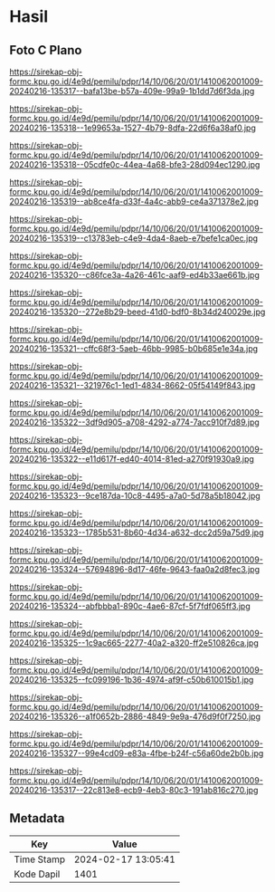 # Hasil

## Foto C Plano

https://sirekap-obj-formc.kpu.go.id/4e9d/pemilu/pdpr/14/10/06/20/01/1410062001009-20240216-135317--bafa13be-b57a-409e-99a9-1b1dd7d6f3da.jpg

https://sirekap-obj-formc.kpu.go.id/4e9d/pemilu/pdpr/14/10/06/20/01/1410062001009-20240216-135318--1e99653a-1527-4b79-8dfa-22d6f6a38af0.jpg

https://sirekap-obj-formc.kpu.go.id/4e9d/pemilu/pdpr/14/10/06/20/01/1410062001009-20240216-135318--05cdfe0c-44ea-4a68-bfe3-28d094ec1290.jpg

https://sirekap-obj-formc.kpu.go.id/4e9d/pemilu/pdpr/14/10/06/20/01/1410062001009-20240216-135319--ab8ce4fa-d33f-4a4c-abb9-ce4a371378e2.jpg

https://sirekap-obj-formc.kpu.go.id/4e9d/pemilu/pdpr/14/10/06/20/01/1410062001009-20240216-135319--c13783eb-c4e9-4da4-8aeb-e7befe1ca0ec.jpg

https://sirekap-obj-formc.kpu.go.id/4e9d/pemilu/pdpr/14/10/06/20/01/1410062001009-20240216-135320--c86fce3a-4a26-461c-aaf9-ed4b33ae661b.jpg

https://sirekap-obj-formc.kpu.go.id/4e9d/pemilu/pdpr/14/10/06/20/01/1410062001009-20240216-135320--272e8b29-beed-41d0-bdf0-8b34d240029e.jpg

https://sirekap-obj-formc.kpu.go.id/4e9d/pemilu/pdpr/14/10/06/20/01/1410062001009-20240216-135321--cffc68f3-5aeb-46bb-9985-b0b685e1e34a.jpg

https://sirekap-obj-formc.kpu.go.id/4e9d/pemilu/pdpr/14/10/06/20/01/1410062001009-20240216-135321--321976c1-1ed1-4834-8662-05f54149f843.jpg

https://sirekap-obj-formc.kpu.go.id/4e9d/pemilu/pdpr/14/10/06/20/01/1410062001009-20240216-135322--3df9d905-a708-4292-a774-7acc910f7d89.jpg

https://sirekap-obj-formc.kpu.go.id/4e9d/pemilu/pdpr/14/10/06/20/01/1410062001009-20240216-135322--e11d617f-ed40-4014-81ed-a270f91930a9.jpg

https://sirekap-obj-formc.kpu.go.id/4e9d/pemilu/pdpr/14/10/06/20/01/1410062001009-20240216-135323--9ce187da-10c8-4495-a7a0-5d78a5b18042.jpg

https://sirekap-obj-formc.kpu.go.id/4e9d/pemilu/pdpr/14/10/06/20/01/1410062001009-20240216-135323--1785b531-8b60-4d34-a632-dcc2d59a75d9.jpg

https://sirekap-obj-formc.kpu.go.id/4e9d/pemilu/pdpr/14/10/06/20/01/1410062001009-20240216-135324--57694896-8d17-46fe-9643-faa0a2d8fec3.jpg

https://sirekap-obj-formc.kpu.go.id/4e9d/pemilu/pdpr/14/10/06/20/01/1410062001009-20240216-135324--abfbbba1-890c-4ae6-87cf-5f7fdf065ff3.jpg

https://sirekap-obj-formc.kpu.go.id/4e9d/pemilu/pdpr/14/10/06/20/01/1410062001009-20240216-135325--1c9ac665-2277-40a2-a320-ff2e510826ca.jpg

https://sirekap-obj-formc.kpu.go.id/4e9d/pemilu/pdpr/14/10/06/20/01/1410062001009-20240216-135325--fc099196-1b36-4974-af9f-c50b610015b1.jpg

https://sirekap-obj-formc.kpu.go.id/4e9d/pemilu/pdpr/14/10/06/20/01/1410062001009-20240216-135326--a1f0652b-2886-4849-9e9a-476d9f0f7250.jpg

https://sirekap-obj-formc.kpu.go.id/4e9d/pemilu/pdpr/14/10/06/20/01/1410062001009-20240216-135327--99e4cd09-e83a-4fbe-b24f-c56a60de2b0b.jpg

https://sirekap-obj-formc.kpu.go.id/4e9d/pemilu/pdpr/14/10/06/20/01/1410062001009-20240216-135317--22c813e8-ecb9-4eb3-80c3-191ab816c270.jpg


## Metadata

| Key        | Value               |
| ---------- | ------------------- |
| Time Stamp | 2024-02-17 13:05:41 |
| Kode Dapil | 1401                |



